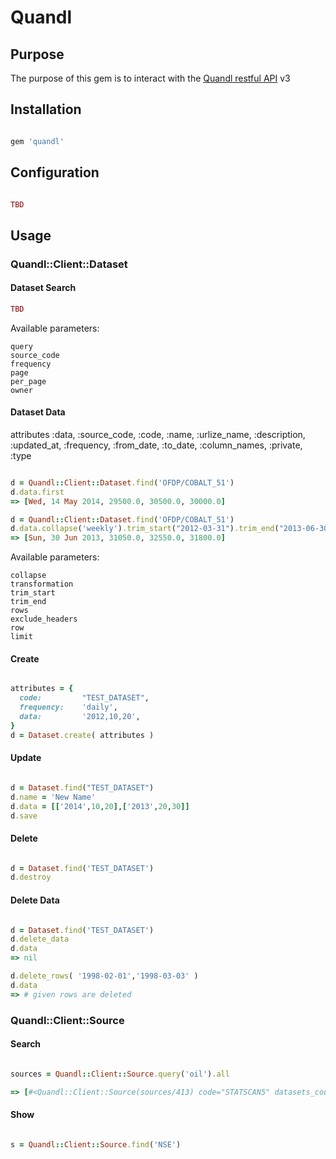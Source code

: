 # Quandl

## Purpose

The purpose of this gem is to interact with the [Quandl restful API](https://www.quandl.com) v3

## Installation

```ruby

gem 'quandl'

```


## Configuration

```ruby

TBD


```


## Usage


### Quandl::Client::Dataset


#### Dataset Search

```ruby
TBD
```

Available parameters:

    query
    source_code
    frequency
    page
    per_page
    owner



#### Dataset Data

attributes :data, :source_code, :code, :name, :urlize_name, 
  :description, :updated_at, :frequency, :from_date, 
  :to_date, :column_names, :private, :type

```ruby

d = Quandl::Client::Dataset.find('OFDP/COBALT_51')
d.data.first
=> [Wed, 14 May 2014, 29500.0, 30500.0, 30000.0]

d = Quandl::Client::Dataset.find('OFDP/COBALT_51')
d.data.collapse('weekly').trim_start("2012-03-31").trim_end("2013-06-30").first
=> [Sun, 30 Jun 2013, 31050.0, 32550.0, 31800.0]

```

Available parameters:

    collapse
    transformation
    trim_start
    trim_end
    rows
    exclude_headers
    row
    limit


#### Create

```ruby

attributes = {
  code:         "TEST_DATASET",
  frequency:    'daily',
  data:         '2012,10,20',
}
d = Dataset.create( attributes )

```


#### Update

```ruby

d = Dataset.find("TEST_DATASET")
d.name = 'New Name'
d.data = [['2014',10,20],['2013',20,30]]
d.save

```


#### Delete

```ruby

d = Dataset.find('TEST_DATASET')
d.destroy

```


#### Delete Data

```ruby

d = Dataset.find('TEST_DATASET')
d.delete_data
d.data
=> nil

d.delete_rows( '1998-02-01','1998-03-03' )
d.data
=> # given rows are deleted

```


### Quandl::Client::Source


#### Search

```ruby

sources = Quandl::Client::Source.query('oil').all

=> [#<Quandl::Client::Source(sources/413) code="STATSCAN5" datasets_count=1>...]

```


#### Show

```ruby

s = Quandl::Client::Source.find('NSE')

```
